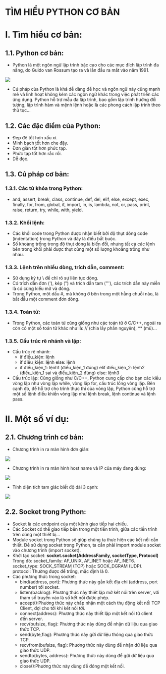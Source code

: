 # TÌM HIỂU PYTHON CƠ BẢN

# I. Tìm hiểu cơ bản:

## 1.1. Python cơ bản:

- Python là một ngôn ngữ lập trình bậc cao cho các mục đích lập trình đa năng, do Guido van Rossum tạo ra và lần đầu ra mắt vào năm 1991.

![](https://upload.wikimedia.org/wikipedia/en/d/d0/Guido-portrait-2014-curvves.jpg)

- Cú pháp của Python là khá dễ dàng để học và ngôn ngữ này cũng mạnh mẽ và linh hoạt không kém các ngôn ngữ khác trong việc phát triển các ứng dụng. Python hỗ trợ mẫu đa lập trình, bao gồm lập trình hướng đối tượng, lập trình hàm và mệnh lệnh hoặc là các phong cách lập trình theo thủ tục…

## 1.2. Các đặc điểm của Python:

- Đẹp đẽ tốt hơn xấu xí.
- Minh bạch tốt hơn che đậy.
- Đơn giản tốt hơn phức tạp.
- Phức tạp tốt hơn rắc rối.
- Dễ đọc.

## 1.3. Cú pháp cơ bản:

### 1.3.1. Các từ khóa trong Python:

- and, assert, break, class, continue, def, del, elif, else, except, exec, finally, for, from, global, if, import, in, is, lambda, not, or, pass, print, raise, return, try, while, with, yield.

### 1.3.2. Khối lệnh:

- Các khối code trong Python được nhận biết bởi độ thụt dòng code (indentation) trong Python và đây là điều bắt buộc.
- Số khoảng trống trong độ thụt dòng là biến đổi, nhưng tất cả các lệnh bên trong khối phải được thụt cùng một số lượng khoảng trống như nhau.

### 1.3.3. Lệnh trên nhiều dòng, trích dẫn, comment:

- Sử dụng ký tự \ để chỉ rõ sự liên tục dòng.
- Có trích dẫn đơn (&#39;), kép (&quot;) và trích dẫn tam (&#39;&#39;&#39;), các trích dẫn này miễn là có cùng kiểu mở và đóng.
- Trong Python, một dấu #, mà không ở bên trong một hằng chuỗi nào, là bắt đầu một comment đơn dòng.

### 1.3.4. Toán tử:

- Trong Python, các toán tử cũng giống như các toán tử ở C/C++, ngoài ra còn có một số toán tử khác như là:  // (chia lấy phần nguyên), \*\* (mũ)…

### 1.3.5. Cấu trúc rẽ nhánh và lặp:

- Cấu trúc rẽ nhánh:
  - if điều\_kiện:
        lệnh
  - if điều\_kiện:
        lệnh
else:
        lệnh
  - if điều\_kiện\_1:
        lệnh1 (điều\_kiện\_1 đúng)
elif điều\_kiện\_2:
        lệnh2 (điều\_kiện\_1 sai và điều\_kiện\_2 đúng)
else:
        lệnh3
- Cấu trúc lặp: Cũng giống như C/C++, Python cung cấp cho bạn các kiểu vòng lặp như vòng lặp while, vòng lặp for, cấu trúc lồng vòng lặp. Bên cạnh đó, để hỗ trợ cho trình thực thi của vòng lặp, Python cũng hỗ trợ một số lệnh điều khiển vòng lặp như lệnh break, lệnh continue và lệnh pass.

# II. Một số ví dụ:

## 2.1. Chương trình cơ bản:

- Chương trình in ra màn hình đơn giản:

![](https://i.imgur.com/7gl5hwQ.png)

- Chương trình in ra màn hình host name và IP của máy đang dùng:

![](https://i.imgur.com/o3ccxs2.png)

- Tính diện tích tam giác biết độ dài 3 cạnh:

![](https://i.imgur.com/v9Q5wSG.png)

## 2.2. Socket trong Python:

- Socket là các endpoint của một kênh giao tiếp hai chiều.
- Các Socket có thể giao tiếp bên trong một tiến trình, giữa các tiến trình trên cùng một thiết bị...
- Module socket trong Python sẽ giúp chúng ta thực hiện các kết nối cần thiết. Để sử dụng socket trong Python, ta cần phải import module socket vào chương trình (import socket).
- Khởi tạo socket: **socket.socket(AddressFamily, socketType, Protocol)**
Trong đó:
        socket\_family: AF\_UNIX,  AF\_INET hoặc AF\_INET6.
        socket\_type: SOCK\_STREAM (TCP) hoặc SOCK\_DGRAM (UDP).
        protocol: Thường được để trống, mặc định là 0.
- Các phương thức trong socket:
  - bind(address, port): Phương thức này gắn kết địa chỉ (address, port number) tới socket.
  - listen(backlog): Phương thức này thiết lập mở kết nối trên server, với tham số truyền vào là số kết nối được phép.
  - accept():Phương thức này chấp nhận một cách thụ động kết nối TCP Client, đợi cho tới khi kết nối tới.
  - connect(address): Phương thức này thiết lập một kết nối từ client đến server.
  - recv(bufsize, flag): Phương thức này dùng để nhận dữ liệu qua giao thức TCP.
  - send(byte,flag): Phương thức này gửi dữ liệu thông qua giao thức TCP.
  - recvfrom(bufsize, flag): Phương thức này dùng để nhận dữ liệu qua giao thức UDP.
  - sendto(bytes, address): Phương thức này dùng để gửi dữ liệu qua giao thức UDP.
  - close():Phương thức này dùng để đóng một kết nối.
